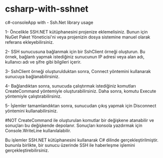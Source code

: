# csharp-with-sshnet
c#-consoleApp with - Ssh.Net library usage

1- Öncelikle SSH.NET kütüphanesini projenize eklemelisiniz.
   Bunun için NuGet Paket Yöneticisi'ni veya projenizin dosya sistemine manuel olarak referans ekleyebilirsiniz.

2- SSH sunucusuna bağlanmak için bir SshClient örneği oluşturun.
   Bu örnek, bağlantı yapmak istediğiniz sunucunun IP adresi veya alan adı, kullanıcı adı ve şifre gibi bilgileri içerir.
   
3- SshClient örneği oluşturulduktan sonra, Connect yöntemini kullanarak sunucuya bağlanabilirsiniz.


4- Bağlandıktan sonra, sunucuda çalıştırmak istediğiniz komutları CreateCommand yöntemiyle oluşturabilirsiniz.
   Daha sonra, komutu Execute yöntemiyle çalıştırabilirsiniz.
  
5- İşlemler tamamlandıktan sonra, sunucudan çıkış yapmak için Disconnect yöntemini kullanabilirsiniz.

#NOT
 CreateCommand ile oluşturulan komutlar bir değişkene atanabilir ve sonuçları bu değişkende depolanır. Sonuçları konsola yazdırmak için Console.WriteLine kullanılalabilir.

Bu işlemler SSH.NET kütüphanesini kullanarak C# dilinde gerçekleştirilmiştir. bununla birlikte,  bir sunucu üzerinde SSH ile haberleşme işlemini gerçekleştirebilirsiniz.
